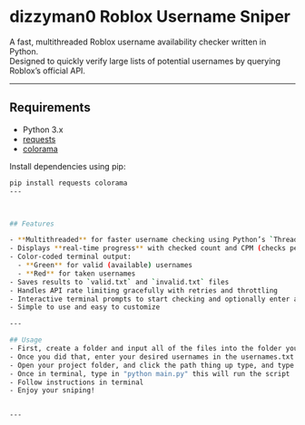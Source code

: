 # dizzyman0 Roblox Username Sniper

A fast, multithreaded Roblox username availability checker written in Python.  
Designed to quickly verify large lists of potential usernames by querying Roblox’s official API.

---
## Requirements

- Python 3.x  
- [requests](https://pypi.org/project/requests/)  
- [colorama](https://pypi.org/project/colorama/)  

Install dependencies using pip:

```bash
pip install requests colorama
---



## Features

- **Multithreaded** for faster username checking using Python’s `ThreadPoolExecutor`  
- Displays **real-time progress** with checked count and CPM (checks per minute) in the terminal window title  
- Color-coded terminal output:  
  - **Green** for valid (available) usernames  
  - **Red** for taken usernames  
- Saves results to `valid.txt` and `invalid.txt` files  
- Handles API rate limiting gracefully with retries and throttling  
- Interactive terminal prompts to start checking and optionally enter a webhook URL (webhook functionality not yet implemented)  
- Simple to use and easy to customize  

---

## Usage
- First, create a folder and input all of the files into the folder you created
- Once you did that, enter your desired usernames in the usernames.txt file
- Open your project folder, and click the path thing up type, and type "cmd" this will prompt you with a terminal in your project folder
- Once in terminal, type in "python main.py" this will run the script
- Follow instructions in terminal
- Enjoy your sniping!


---
